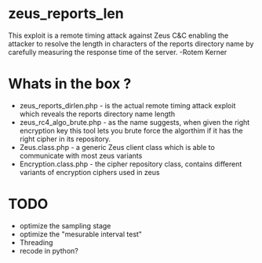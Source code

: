 # zeus_reports_len
This exploit is a remote timing attack against Zeus C&C enabling the attacker to resolve the length in characters of the reports directory name by carefully measuring the response time of the server.
 -Rotem Kerner

# Whats in the box ?

* zeus_reports_dirlen.php - is the actual remote timing attack exploit which reveals the reports directory name length<br>
* zeus_rc4_algo_brute.php - as the name suggests, when given the right encryption key this tool lets you brute force
the algorthim if it has the right cipher in its repository.<br>
* Zeus.class.php - a generic Zeus client class which is able to communicate with most zeus variants<br>
* Encryption.class.php - the cipher repository class, contains different variants of encryption ciphers used in zeus<br>

# TODO
* optimize the sampling stage
* optimize the "mesurable interval test"
* Threading
* recode in python?


